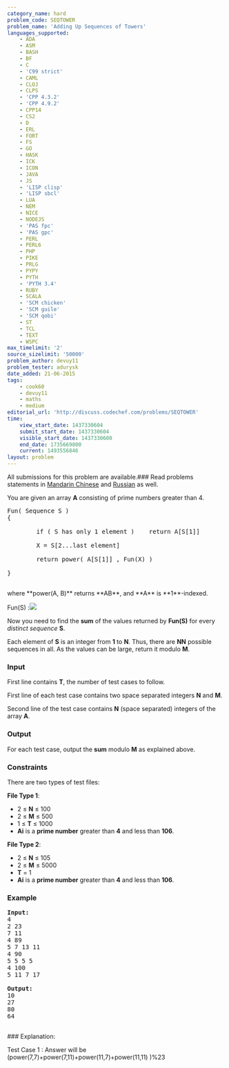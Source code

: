 ```yaml
---
category_name: hard
problem_code: SEQTOWER
problem_name: 'Adding Up Sequences of Towers'
languages_supported:
    - ADA
    - ASM
    - BASH
    - BF
    - C
    - 'C99 strict'
    - CAML
    - CLOJ
    - CLPS
    - 'CPP 4.3.2'
    - 'CPP 4.9.2'
    - CPP14
    - CS2
    - D
    - ERL
    - FORT
    - FS
    - GO
    - HASK
    - ICK
    - ICON
    - JAVA
    - JS
    - 'LISP clisp'
    - 'LISP sbcl'
    - LUA
    - NEM
    - NICE
    - NODEJS
    - 'PAS fpc'
    - 'PAS gpc'
    - PERL
    - PERL6
    - PHP
    - PIKE
    - PRLG
    - PYPY
    - PYTH
    - 'PYTH 3.4'
    - RUBY
    - SCALA
    - 'SCM chicken'
    - 'SCM guile'
    - 'SCM qobi'
    - ST
    - TCL
    - TEXT
    - WSPC
max_timelimit: '2'
source_sizelimit: '50000'
problem_author: devuy11
problem_tester: adurysk
date_added: 21-06-2015
tags:
    - cook60
    - devuy11
    - maths
    - medium
editorial_url: 'http://discuss.codechef.com/problems/SEQTOWER'
time:
    view_start_date: 1437330604
    submit_start_date: 1437330604
    visible_start_date: 1437330600
    end_date: 1735669800
    current: 1493556846
layout: problem
---
```

All submissions for this problem are available.###  Read problems statements in [Mandarin Chinese](http://www.codechef.com/download/translated/COOK60/mandarin/SEQTOWER.pdf) and [Russian](http://www.codechef.com/download/translated/COOK60/russian/SEQTOWER.pdf) as well.

You are given an array **A** consisting of prime numbers greater than 4.

<pre>
Fun( Sequence S )
{

        if ( S has only 1 element )    return A[S[1]]

        X = S[2...last element]

        return power( A[S[1]] , Fun(X) )

}

</pre>where **power(A, B)** returns **AB**, and **A** is **1**-indexed.

Fun(S) :![](https://s3.amazonaws.com/codechef_shared/download/seq.png)

Now you need to find the **sum** of the values returned by **Fun(S)** for every _distinct sequence_ **S**.

Each element of **S** is an integer from **1** to **N**. Thus, there are **NN** possible sequences in all. As the values can be large, return it modulo **M**.

### Input

First line contains **T**, the number of test cases to follow.

First line of each test case contains two space separated integers **N** and **M**.

Second line of the test case contains **N** (space separated) integers of the array **A**.

### Output

For each test case, output the **sum** modulo **M** as explained above.

### Constraints

There are two types of test files:

**File Type 1**:

- 2 ≤ **N** ≤ 100
- 2 ≤ **M** ≤ 500
- 1 ≤ **T** ≤ 1000
- **Ai** is a **prime number** greater than **4** and less than **106**.

**File Type 2**:

- 2 ≤ **N** ≤ 105
- 2 ≤ **M** ≤ 5000
- **T** = 1
- **Ai** is a **prime number** greater than **4** and less than **106**.

### Example

<pre><b>Input:</b>
4
2 23
7 11
4 89
5 7 13 11
4 90
5 5 5 5
4 100
5 11 7 17

<b>Output:</b>
10
27
80
64

</pre>### Explanation:

 Test Case 1 : Answer will be (power(7,7)+power(7,11)+power(11,7)+power(11,11) )%23
